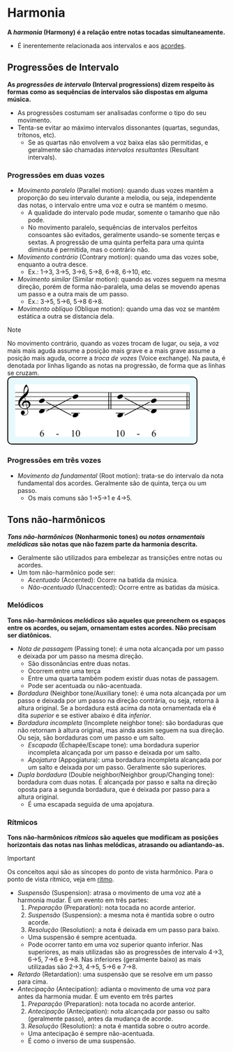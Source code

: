 # Harmonia

**A _harmonia_ (Harmony) é a relação entre notas tocadas simultaneamente.**

-   É inerentemente relacionada aos intervalos e aos [acordes](acordes).

## Progressões de Intervalo

**As _progressões de intervalo_ (Interval progressions) dizem respeito às formas como as sequências de intervalos são dispostas em alguma música.**

-   As progressões costumam ser analisadas conforme o tipo do seu movimento.
-   Tenta-se evitar ao máximo intervalos dissonantes (quartas, segundas, trítonos, etc).
    -   Se as quartas não envolvem a voz baixa elas são permitidas, e geralmente são chamadas _intervalos resultantes_ (Resultant intervals).

### Progressões em duas vozes

-   _Movimento paralelo_ (Parallel motion): quando duas vozes mantêm a proporção do seu intervalo durante a melodia, ou seja, independente das notas, o intervalo entre uma voz e outra se mantém o mesmo.
    -   A qualidade do intervalo pode mudar, somente o tamanho que não pode.
    -   No movimento paralelo, sequências de intervalos perfeitos consoantes são evitados, geralmente usando-se somente terças e sextas. A progressão de uma quinta perfeita para uma quinta diminuta é permitida, mas o contrário não.
-   _Movimento contrário_ (Contrary motion): quando uma das vozes sobe, enquanto a outra desce.
    -   Ex.: 1→3, 3→5, 3→6, 5→8, 6→8, 6→10, etc.
-   _Movimento similar_ (Similar motion): quando as vozes seguem na mesma direção, porém de forma não-paralela, uma delas se movendo apenas um passo e a outra mais de um passo.
    -   Ex.: 3→5, 5→6, 5→8 6→8.
-   _Movimento oblíquo_ (Oblique motion): quando uma das voz se mantém estática a outra se distancia dela.

> [!NOTE]
> No movimento contrário, quando as vozes trocam de lugar, ou seja, a voz mais mais aguda assume a posição mais grave e a mais grave assume a posição mais aguda, ocorre a _troca de vozes_ (Voice exchange). Na pauta, é denotada por linhas ligando as notas na progressão, de forma que as linhas se cruzam.
> <img src="../assets/images/voice-exchange.svg" alt="Troca de vozes" style="width:25rem; padding: 1rem; background-color: #E8F9FD; border-radius: 10px; border: 2px black solid;"/>

### Progressões em três vozes

-   _Movimento da fundamental_ (Root motion): trata-se do intervalo da nota fundamental dos acordes. Geralmente são de quinta, terça ou um passo.
    -   Os mais comuns são 1→5→1 e 4→5.

## Tons não-harmônicos

**_Tons não-harmônicos_ (Nonharmonic tones) ou _notas ornamentais melódicas_ são notas que não fazem parte da harmonia descrita.**

-   Geralmente são utilizados para embelezar as transições entre notas ou acordes.
-   Um tom não-harmônico pode ser:
    -   _Acentuado_ (Accented): Ocorre na batida da música.
    -   _Não-acentuado_ (Unaccented): Ocorre entre as batidas da música.

### Melódicos

**Tons não-harmônicos _melódicos_ são aqueles que preenchem os espaços entre os acordes, ou sejam, ornamentam estes acordes. Não precisam ser diatônicos.**

-   _Nota de passagem_ (Passing tone): é uma nota alcançada por um passo e deixada por um passo na mesma direção.
    -   São dissonâncias entre duas notas.
    -   Ocorrem entre uma terça
    -   Entre uma quarta também podem existir duas notas de passagem.
    -   Pode ser acentuada ou não-acentuada.
-   _Bordadura_ (Neighbor tone/Auxiliary tone): é uma nota alcançada por um passo e deixada por um passo na direção contrária, ou seja, retorna à altura original. Se a bordadura está acima da nota ornamentada ela é dita _superior_ e se estiver abaixo é dita _inferior_.
-   _Bordadura incompleta_ (Incomplete neighbor tone): são bordaduras que não retornam à altura original, mas ainda assim seguem na sua direção. Ou seja, são bordaduras com um passo e um salto.
    -   _Escapada_ (Échapée/Escape tone): uma bordadura superior incompleta alcançada por um passo e deixada por um salto.
    -   _Apojatura_ (Appogiatura): uma bordadura incompleta alcançada por um salto e deixada por um passo. Geralmente são superiores.
-   _Dupla bordadura_ (Double neighbor/Neighbor group/Changing tone): bordadura com duas notas. É alcançada por passo e salta na direção oposta para a segunda bordadura, que é deixada por passo para a altura original.
    -   É uma escapada seguida de uma apojatura.

### Rítmicos

**Tons não-harmônicos _rítmicos_ são aqueles que modificam as posições horizontais das notas nas linhas melódicas, atrasando ou adiantando-as.**

> [!IMPORTANT]
> Os conceitos aqui são as síncopes do ponto de vista harmônico. Para o ponto de vista rítmico, veja em [ritmo](./ritmo.md).

-   _Suspensão_ (Suspension): atrasa o movimento de uma voz até a harmonia mudar. É um evento em três partes:
    1.  _Preparação_ (Preparation): nota tocada no acorde anterior.
    2.  _Suspensão_ (Suspension): a mesma nota é mantida sobre o outro acorde.
    3.  _Resolução_ (Resolution): a nota é deixada em um passo para baixo.
    -   Uma suspensão é sempre acentuada.
    -   Pode ocorrer tanto em uma voz superior quanto inferior. Nas superiores, as mais utilizadas são as progressões de intervalo 4→3, 6→5, 7→6 e 9→8. Nas inferiores (geralmente baixo) as mais utilizadas são 2→3, 4→5, 5→6 e 7→8.
-   _Retardo_ (Retardation): uma suspensão que se resolve em um passo para cima.
-   _Antecipação_ (Antecipation): adianta o movimento de uma voz para antes da harmonia mudar. É um evento em três partes
    1.  _Preparação_ (Preparation): nota tocada no acorde anterior.
    2.  _Antecipação_ (Antecipation): nota alcançada por passo ou salto (geralmente passo), antes da mudança de acorde.
    3.  _Resolução_ (Resolution): a nota é mantida sobre o outro acorde.
    -   Uma antecipação é sempre não-acentuada.
    -   É como o inverso de uma suspensão.
